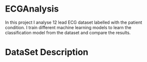 # ECGAnalysis

In this project I analyse 12 lead ECG dataset labelled with the patient condition. I train different machine learning models to learn the classification model from the dataset and compare the results. 

# DataSet Description
